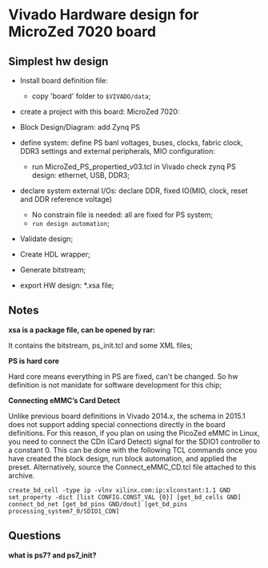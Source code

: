 # Vivado Hardware design for MicroZed 7020 board

## Simplest hw design

* Install board definition file:
    * copy 'board' folder to `$VIVADO/data`;

* create a project with this board: MicroZed 7020:

* Block Design/Diagram: add Zynq PS

* define system: define PS banl voltages, buses, clocks, fabric clock, DDR3 settings and 
external peripherals, MIO configuration:
    * run MicroZed_PS_propertied_v03.tcl in Vivado
    check zynq PS design: ethernet, USB, DDR3;

* declare system external I/Os: declare DDR, fixed IO(MIO, clock, reset and DDR reference voltage)
    * No constrain file is needed: all are fixed for PS system;
    * `run design automation`;

* Validate design;

* Create HDL wrapper;

* Generate bitstream;

* export HW design: *.xsa file;


## Notes

**xsa is a package file, can be opened by rar:**

It contains the bitstream, ps_init.tcl and some XML files;

**PS is hard core**

Hard core means everything in PS are fixed, can't be changed. So hw definition is not manidate for software 
development for this chip;

**Connecting eMMC’s Card Detect**

Unlike previous board definitions in Vivado 2014.x, the schema in 2015.1 does not
support adding special connections directly in the board definitions. For this reason, if
you plan on using the PicoZed eMMC in Linux, you need to connect the CDn (Card
Detect) signal for the SDIO1 controller to a constant 0.
This can be done with the following TCL commands once you have created the block
design, run block automation, and applied the preset. Alternatively, source the
Connect_eMMC_CD.tcl file attached to this archive.

```
create_bd_cell -type ip -vlnv xilinx.com:ip:xlconstant:1.1 GND
set_property -dict [list CONFIG.CONST_VAL {0}] [get_bd_cells GND]
connect_bd_net [get_bd_pins GND/dout] [get_bd_pins processing_system7_0/SDIO1_CDN]
```

## Questions
**what is ps7? and ps7_init?**

